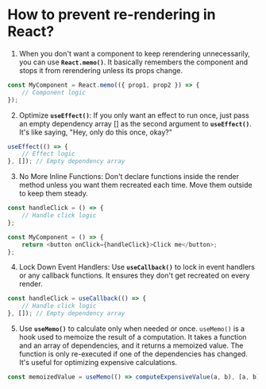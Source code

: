 # How to prevent re-rendering in React? 

1. When you don't want a component to keep rerendering unnecessarily, you can use __`React.memo()`__. It basically remembers the component and stops it from rerendering unless its props change.

```javascript
const MyComponent = React.memo(({ prop1, prop2 }) => {
    // Component logic
});


```

2. Optimize __`useEffect()`__: If you only want an effect to run once, just pass an empty dependency array [] as the second argument to __`useEffect()`__. It's like saying, "Hey, only do this once, okay?"

```javascript
useEffect(() => {
    // Effect logic
}, []); // Empty dependency array


```

3. No More Inline Functions: Don't declare functions inside the render method unless you want them recreated each time. Move them outside to keep them steady.

```javascript
const handleClick = () => {
    // Handle click logic
};

const MyComponent = () => {
    return <button onClick={handleClick}>Click me</button>;
};

```
4. Lock Down Event Handlers: Use __`useCallback()`__ to lock in event handlers or any callback functions. It ensures they don't get recreated on every render.

```javascript
const handleClick = useCallback(() => {
    // Handle click logic
}, []); // Empty dependency array

```
5. Use __`useMemo()`__ to calculate only when needed or once. `useMemo()` is a hook used to memoize the result of a computation. It takes a function and an array of dependencies, and it returns a memoized value. The function is only re-executed if one of the dependencies has changed. It's useful for optimizing expensive calculations.

```javascript
const memoizedValue = useMemo(() => computeExpensiveValue(a, b), [a, b]);


```
